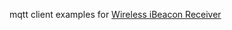mqtt client examples for [Wireless iBeacon Receiver](http://wiki.aprbrother.com/wiki/Wireless_iBeacon_Receiver)

